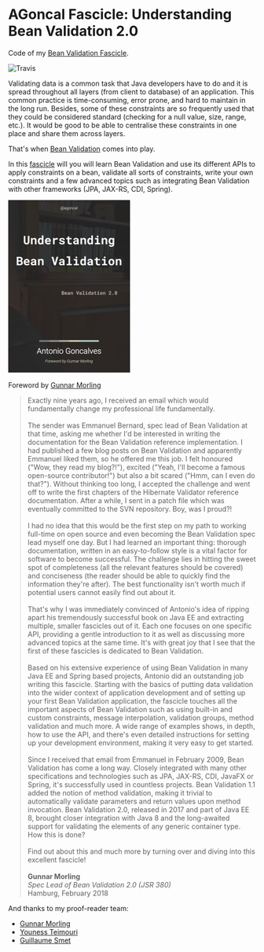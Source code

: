 # AGoncal Fascicle: Understanding Bean Validation 2.0

Code of my [Bean Validation Fascicle](https://www.amazon.com/Understanding-Bean-Validation-2-0-fascicle-ebook/dp/B07B2KJ41R).

![Travis](https://travis-ci.org/agoncal/agoncal-fascicle-bean-validation.svg?branch=2.0)

Validating data is a common task that Java developers have to do and it is spread throughout all layers (from client to database) of an application.
This common practice is time-consuming, error prone, and hard to maintain in the long run.
Besides, some of these constraints are so frequently used that they could be considered standard (checking for a null value, size, range, etc.).
It would be good to be able to centralise these constraints in one place and share them across layers.

That's when [Bean Validation](https://beanvalidation.org) comes into play.

In this [fascicle](https://www.amazon.com/author/agoncal) will you will learn Bean Validation and use its different APIs to apply constraints on a bean, validate all sorts of constraints, write your own constraints and a few advanced topics such as integrating Bean Validation with other frameworks (JPA, JAX-RS, CDI, Spring).

![Bean Validation Fascicle](https://raw.githubusercontent.com/agoncal/agoncal-fascicle-bean-validation/master/cover.jpg)

Foreword by [Gunnar Morling](https://twitter.com/gunnarmorling)

> Exactly nine years ago, I received an email which would fundamentally change my professional life fundamentally.
<br/><br/>
> The sender was Emmanuel Bernard, spec lead of Bean Validation at that time, asking me whether I'd be interested in writing the documentation for the Bean Validation reference implementation.
I had published a few blog posts on Bean Validation and apparently Emmanuel liked them, so he offered me this job.
I felt honoured ("Wow, they read my blog?!"), excited ("Yeah, I'll become a famous open-source contributor!") but also a bit scared ("Hmm, can I even do that?").
Without thinking too long, I accepted the challenge and went off to write the first chapters of the Hibernate Validator reference documentation.
After a while, I sent in a patch file which was eventually committed to the SVN repository.
Boy, was I proud?!
<br/><br/>
> I had no idea that this would be the first step on my path to working full-time on open source and even becoming the Bean Validation spec lead myself one day.
But I had learned an important thing: thorough documentation, written in an easy-to-follow style is a vital factor for software to become successful.
The challenge lies in hitting the sweet spot of completeness (all the relevant features should be covered) and conciseness (the reader should be able to quickly find the information they're after).
The best functionality isn't worth much if potential users cannot easily find out about it.
<br/><br/>
> That's why I was immediately convinced of Antonio's idea of ripping apart his tremendously successful book on Java EE and extracting multiple, smaller fascicles out of it.
Each one focuses on one specific API, providing a gentle introduction to it as well as discussing more advanced topics at the same time.
It's with great joy that I see that the first of these fascicles is dedicated to Bean Validation.
<br/><br/>
> Based on his extensive experience of using Bean Validation in many Java EE and Spring based projects, Antonio did an outstanding job writing this fascicle.
Starting with the basics of putting data validation into the wider context of application development and of setting up your first Bean Validation application, the fascicle touches all the important aspects of Bean Validation such as using built-in and custom constraints, message interpolation, validation groups, method validation and much more.
A wide range of examples shows, in depth, how to use the API, and there's even detailed instructions for setting up your development environment, making it very easy to get started.
<br/><br/>
> Since I received that email from Emmanuel in February 2009, Bean Validation has come a long way.
Closely integrated with many other specifications and technologies such as JPA, JAX-RS, CDI, JavaFX or Spring, it's successfully used in countless projects.
Bean Validation 1.1 added the notion of method validation, making it trivial to automatically validate parameters and return values upon method invocation.
Bean Validation 2.0, released in 2017 and part of Java EE 8, brought closer integration with Java 8 and the long-awaited support for validating the elements of any generic container type.
How this is done?
<br/><br/>
Find out about this and much more by turning over and diving into this excellent fascicle!
<br/><br/>
**Gunnar Morling**  
_Spec Lead of Bean Validation 2.0 (JSR 380)_  
Hamburg, February 2018

And thanks to my proof-reader team:

* [Gunnar Morling](https://twitter.com/gunnarmorling)
* [Youness Teimouri](http://www.youness-teimouri.com)
* [Guillaume Smet](http://in.relation.to/guillaume-smet)
